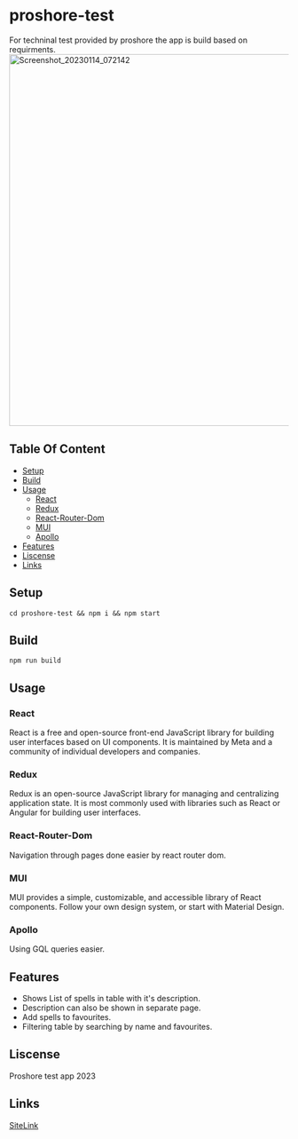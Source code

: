 # proshore-test
For techninal test provided by proshore the app is build based on requirments.
<img width="670" alt="Screenshot_20230114_072142" src="https://user-images.githubusercontent.com/48058608/212503878-6cfd2ff1-a940-4028-9ff0-38469df83cd4.png">

## Table Of Content
- [Setup](#setup)
- [Build](#build)
- [Usage](#usage)
  - [React](react)
  - [Redux](redux)
  - [React-Router-Dom](react-router-dom)
  - [MUI](mui)
  - [Apollo](apollo)
- [Features](features)
- [Liscense](#liscense)
- [Links](#links)

## Setup

`cd proshore-test && npm i && npm start`

## Build

`npm run build`

## Usage

### React
React is a free and open-source front-end JavaScript library for building user interfaces based on UI components. It is maintained by Meta and a community of individual developers and companies.

### Redux
Redux is an open-source JavaScript library for managing and centralizing application state. It is most commonly used with libraries such as React or Angular for building user interfaces. 

### React-Router-Dom
Navigation through pages done easier by react router dom. 

### MUI
MUI provides a simple, customizable, and accessible library of React components. Follow your own design system, or start with Material Design.

### Apollo
Using GQL queries easier.

## Features

- Shows List of spells in table with it's description.
- Description can also be shown in separate page.
- Add spells to favourites.
- Filtering table by searching by name and favourites.


## Liscense
Proshore test app 2023

## Links

[SiteLink](https://main--steady-wisp-cfaff8.netlify.app/)
